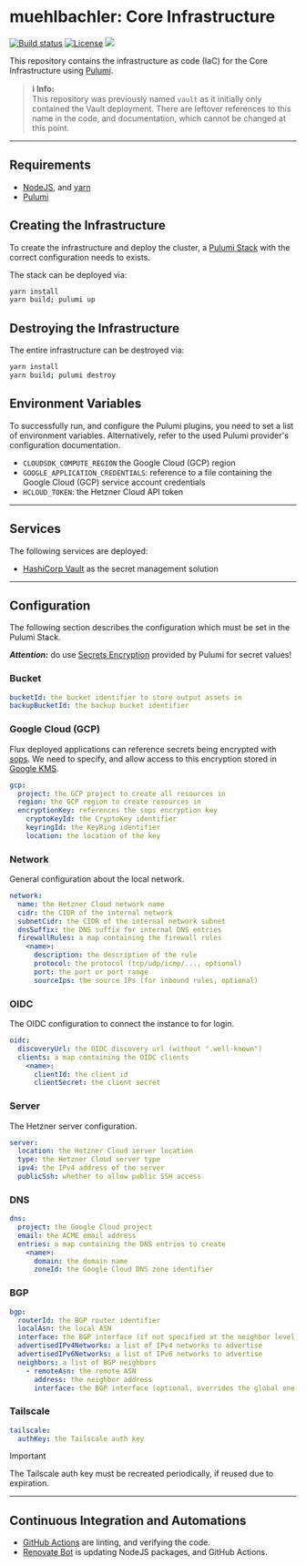 # muehlbachler: Core Infrastructure

[![Build status](https://img.shields.io/github/actions/workflow/status/muhlba91/muehlbachler-core-infrastructure/pipeline.yml?style=for-the-badge)](https://github.com/muhlba91/muehlbachler-core-infrastructure/actions/workflows/pipeline.yml)
[![License](https://img.shields.io/github/license/muhlba91/muehlbachler-core-infrastructure?style=for-the-badge)](LICENSE.md)
[![](https://api.scorecard.dev/projects/github.com/muhlba91/muehlbachler-core-infrastructure/badge?style=for-the-badge)](https://scorecard.dev/viewer/?uri=github.com/muhlba91/muehlbachler-core-infrastructure)

This repository contains the infrastructure as code (IaC) for the Core Infrastructure using [Pulumi](http://pulumi.com).

> **ℹ️ Info:**  
> This repository was previously named `vault` as it initially only contained the Vault deployment.
> There are leftover references to this name in the code, and documentation, which cannot be changed at this point.

---

## Requirements

- [NodeJS](https://nodejs.org/en), and [yarn](https://yarnpkg.com)
- [Pulumi](https://www.pulumi.com/docs/install/)

## Creating the Infrastructure

To create the infrastructure and deploy the cluster, a [Pulumi Stack](https://www.pulumi.com/docs/concepts/stack/) with the correct configuration needs to exists.

The stack can be deployed via:

```bash
yarn install
yarn build; pulumi up
```

## Destroying the Infrastructure

The entire infrastructure can be destroyed via:

```bash
yarn install
yarn build; pulumi destroy
```

## Environment Variables

To successfully run, and configure the Pulumi plugins, you need to set a list of environment variables. Alternatively, refer to the used Pulumi provider's configuration documentation.

- `CLOUDSDK_COMPUTE_REGION` the Google Cloud (GCP) region
- `GOOGLE_APPLICATION_CREDENTIALS`: reference to a file containing the Google Cloud (GCP) service account credentials
- `HCLOUD_TOKEN`: the Hetzner Cloud API token

---

## Services

The following services are deployed:

- [HashiCorp Vault](https://www.vaultproject.io) as the secret management solution

---

## Configuration

The following section describes the configuration which must be set in the Pulumi Stack.

***Attention:*** do use [Secrets Encryption](https://www.pulumi.com/docs/concepts/secrets/#:~:text=Pulumi%20never%20sends%20authentication%20secrets,“secrets”%20for%20extra%20protection.) provided by Pulumi for secret values!

### Bucket

```yaml
bucketId: the bucket identifier to store output assets in
backupBucketId: the backup bucket identifier
```

### Google Cloud (GCP)

Flux deployed applications can reference secrets being encrypted with [sops](https://github.com/mozilla/sops).
We need to specify, and allow access to this encryption stored in [Google KMS](https://cloud.google.com/security-key-management).

```yaml
gcp:
  project: the GCP project to create all resources in
  region: the GCP region to create resources in
  encryptionKey: references the sops encryption key
    cryptoKeyId: the CryptoKey identifier
    keyringId: the KeyRing identifier
    location: the location of the key
```

### Network

General configuration about the local network.

```yaml
network:
  name: the Hetzner Cloud network name
  cidr: the CIDR of the internal network
  subnetCidr: the CIDR of the internal network subnet
  dnsSuffix: the DNS suffix for internal DNS entries
  firewallRules: a map containing the firewall rules
    <name>:
      description: the description of the rule
      protocol: the protocol (tcp/udp/icmp/..., optional)
      port: the port or port range
      sourceIps: the source IPs (for inbound rules, optional)
```

### OIDC

The OIDC configuration to connect the instance to for login.

```yaml
oidc:
  discoveryUrl: the OIDC discovery url (without ".well-known")
  clients: a map containing the OIDC clients
    <name>:
      clientId: the client id
      clientSecret: the client secret
```

### Server

The Hetzner server configuration.

```yaml
server:
  location: the Hetzner Cloud server location
  type: the Hetzner Cloud server type
  ipv4: the IPv4 address of the server
  publicSsh: whether to allow public SSH access
```

### DNS

```yaml
dns:
  project: the Google Cloud project
  email: the ACME email address
  entries: a map containing the DNS entries to create
    <name>:
      domain: the domain name
      zoneId: the Google Cloud DNS zone identifier
```

### BGP

```yaml
bgp:
  routerId: the BGP router identifier
  localAsn: the local ASN
  interface: the BGP interface (if not specified at the neighbor level)
  advertisedIPv4Networks: a list of IPv4 networks to advertise
  advertisedIPv6Networks: a list of IPv6 networks to advertise
  neighbors: a list of BGP neighbors
    - remoteAsn: the remote ASN
      address: the neighbor address
      interface: the BGP interface (optional, overrides the global one)
```

### Tailscale

```yaml
tailscale:
  authKey: the Tailscale auth key
```

> [!IMPORTANT]  
> The Tailscale auth key must be recreated periodically, if reused due to expiration.

---

## Continuous Integration and Automations

- [GitHub Actions](https://docs.github.com/en/actions) are linting, and verifying the code.
- [Renovate Bot](https://github.com/renovatebot/renovate) is updating NodeJS packages, and GitHub Actions.
